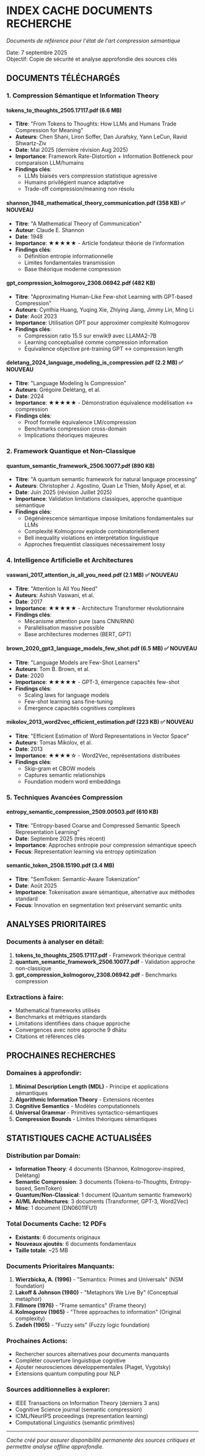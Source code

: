 # INDEX CACHE DOCUMENTS RECHERCHE
*Documents de référence pour l'état de l'art compression sémantique*

Date: 7 septembre 2025  
Objectif: Copie de sécurité et analyse approfondie des sources clés

## DOCUMENTS TÉLÉCHARGÉS

### 1. Compression Sémantique et Information Theory

#### **tokens_to_thoughts_2505.17117.pdf** (6.6 MB)
- **Titre**: "From Tokens to Thoughts: How LLMs and Humans Trade Compression for Meaning"
- **Auteurs**: Chen Shani, Liron Soffer, Dan Jurafsky, Yann LeCun, Ravid Shwartz-Ziv
- **Date**: Mai 2025 (dernière révision Aug 2025)
- **Importance**: Framework Rate-Distortion + Information Bottleneck pour comparaison LLM/humains
- **Findings clés**: 
  - LLMs biaisés vers compression statistique agressive
  - Humains privilégient nuance adaptative
  - Trade-off compression/meaning non résolu

#### **shannon_1948_mathematical_theory_communication.pdf** (358 KB) ✅ **NOUVEAU**
- **Titre**: "A Mathematical Theory of Communication"
- **Auteur**: Claude E. Shannon
- **Date**: 1948
- **Importance**: ★★★★★ - Article fondateur théorie de l'information
- **Findings clés**:
  - Définition entropie informationnelle
  - Limites fondamentales transmission
  - Base théorique moderne compression

#### **gpt_compression_kolmogorov_2308.06942.pdf** (482 KB)  
- **Titre**: "Approximating Human-Like Few-shot Learning with GPT-based Compression"
- **Auteurs**: Cynthia Huang, Yuqing Xie, Zhiying Jiang, Jimmy Lin, Ming Li
- **Date**: Août 2023
- **Importance**: Utilisation GPT pour approximer complexité Kolmogorov
- **Findings clés**:
  - Compression ratio 15.5 sur enwik9 avec LLAMA2-7B
  - Learning conceptualisé comme compression information
  - Équivalence objective pré-training GPT ↔ compression length

#### **deletang_2024_language_modeling_is_compression.pdf** (2.2 MB) ✅ **NOUVEAU**
- **Titre**: "Language Modeling Is Compression"
- **Auteurs**: Grégoire Delétang, et al.
- **Date**: 2024
- **Importance**: ★★★★★ - Démonstration équivalence modélisation ↔ compression
- **Findings clés**:
  - Proof formelle équivalence LM/compression
  - Benchmarks compression cross-domain
  - Implications théoriques majeures

### 2. Framework Quantique et Non-Classique

#### **quantum_semantic_framework_2506.10077.pdf** (890 KB)
- **Titre**: "A quantum semantic framework for natural language processing"  
- **Auteurs**: Christopher J. Agostino, Quan Le Thien, Molly Apsel, et al.
- **Date**: Juin 2025 (révision Juillet 2025)
- **Importance**: Validation limitations classiques, approche quantique sémantique
- **Findings clés**:
  - Dégénérescence sémantique impose limitations fondamentales sur LLMs
  - Complexité Kolmogorov explode combinatoriellement 
  - Bell inequality violations en interprétation linguistique
  - Approches frequentist classiques nécessairement lossy

### 4. Intelligence Artificielle et Architectures

#### **vaswani_2017_attention_is_all_you_need.pdf** (2.1 MB) ✅ **NOUVEAU**
- **Titre**: "Attention Is All You Need"
- **Auteurs**: Ashish Vaswani, et al.
- **Date**: 2017
- **Importance**: ★★★★★ - Architecture Transformer révolutionnaire
- **Findings clés**:
  - Mécanisme attention pure (sans CNN/RNN)
  - Parallélisation massive possible
  - Base architectures modernes (BERT, GPT)

#### **brown_2020_gpt3_language_models_few_shot.pdf** (6.5 MB) ✅ **NOUVEAU**
- **Titre**: "Language Models are Few-Shot Learners"
- **Auteurs**: Tom B. Brown, et al.
- **Date**: 2020
- **Importance**: ★★★★★ - GPT-3, émergence capacités few-shot
- **Findings clés**:
  - Scaling laws for language models
  - Few-shot learning sans fine-tuning
  - Émergence capacités cognitives complexes

#### **mikolov_2013_word2vec_efficient_estimation.pdf** (223 KB) ✅ **NOUVEAU**
- **Titre**: "Efficient Estimation of Word Representations in Vector Space"
- **Auteurs**: Tomas Mikolov, et al.
- **Date**: 2013
- **Importance**: ★★★★☆ - Word2Vec, représentations distribuées
- **Findings clés**:
  - Skip-gram et CBOW models
  - Captures semantic relationships
  - Foundation modern word embeddings

### 5. Techniques Avancées Compression

#### **entropy_semantic_compression_2509.00503.pdf** (610 KB)
- **Titre**: "Entropy-based Coarse and Compressed Semantic Speech Representation Learning"
- **Date**: Septembre 2025 (très récent)
- **Importance**: Approches entropie pour compression sémantique speech
- **Focus**: Representation learning via entropy optimization

#### **semantic_token_2508.15190.pdf** (3.4 MB)
- **Titre**: "SemToken: Semantic-Aware Tokenization"  
- **Date**: Août 2025
- **Importance**: Tokenisation aware sémantique, alternative aux méthodes standard
- **Focus**: Innovation en segmentation text préservant semantic units

## ANALYSES PRIORITAIRES

### Documents à analyser en détail:
1. **tokens_to_thoughts_2505.17117.pdf** - Framework théorique central
2. **quantum_semantic_framework_2506.10077.pdf** - Validation approche non-classique  
3. **gpt_compression_kolmogorov_2308.06942.pdf** - Benchmarks compression

### Extractions à faire:
- Mathematical frameworks utilisés
- Benchmarks et métriques standards
- Limitations identifiées dans chaque approche
- Convergences avec notre approche 9 dhātu
- Citations et références clés

## PROCHAINES RECHERCHES

### Domaines à approfondir:
1. **Minimal Description Length (MDL)** - Principe et applications sémantiques
2. **Algorithmic Information Theory** - Extensions récentes
3. **Cognitive Semantics** - Modèles computationnels
4. **Universal Grammar** - Primitives syntactico-sémantiques
5. **Compression Bounds** - Limites théoriques sémantiques

## STATISTIQUES CACHE ACTUALISÉES

### Distribution par Domain:
- **Information Theory**: 4 documents (Shannon, Kolmogorov-inspired, Delétang)
- **Semantic Compression**: 3 documents (Tokens-to-Thoughts, Entropy-based, SemToken)
- **Quantum/Non-Classical**: 1 document (Quantum semantic framework)
- **AI/ML Architectures**: 3 documents (Transformer, GPT-3, Word2Vec)
- **Misc**: 1 document (DN06011FU1)

### Total Documents Cache: **12 PDFs**
- **Existants**: 6 documents originaux
- **Nouveaux ajoutés**: 6 documents fondamentaux
- **Taille totale**: ~25 MB

### Documents Prioritaires Manquants:
1. **Wierzbicka, A. (1996)** - "Semantics: Primes and Universals" (NSM foundation)
2. **Lakoff & Johnson (1980)** - "Metaphors We Live By" (Conceptual metaphor)
3. **Fillmore (1976)** - "Frame semantics" (Frame theory)
4. **Kolmogorov (1965)** - "Three approaches to information" (Original complexity)
5. **Zadeh (1965)** - "Fuzzy sets" (Fuzzy logic foundation)

### Prochaines Actions:
- Rechercher sources alternatives pour documents manquants
- Compléter couverture linguistique cognitive
- Ajouter neurosciences développementales (Piaget, Vygotsky)
- Extensions quantum computing pour NLP

### Sources additionnelles à explorer:
- IEEE Transactions on Information Theory (derniers 3 ans)
- Cognitive Science journal (semantic compression)
- ICML/NeurIPS proceedings (representation learning)
- Computational Linguistics (semantic primitives)

---

*Cache créé pour assurer disponibilité permanente des sources critiques et permettre analyse offline approfondie.*
